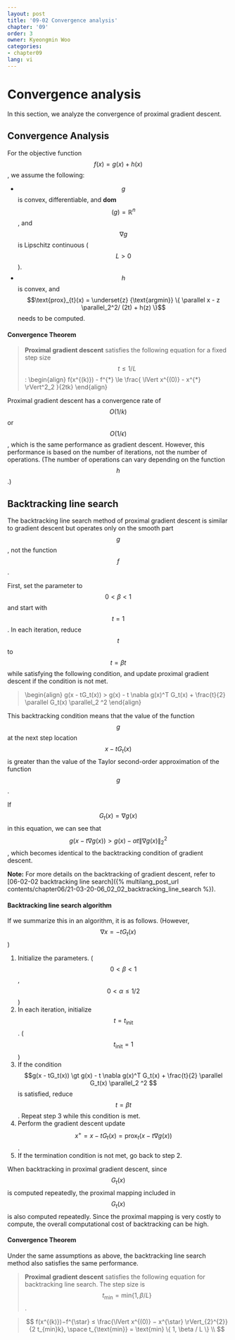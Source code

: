 ```yaml
---
layout: post
title: '09-02 Convergence analysis'
chapter: '09'
order: 3
owner: Kyeongmin Woo
categories:
- chapter09
lang: vi
---
```

# Convergence analysis
In this section, we analyze the convergence of proximal gradient descent. 

## Convergence Analysis
For the objective function $$f(x) = g(x) + h(x)$$, we assume the following:

* $$g$$ is convex, differentiable, and **dom**$$(g) = \mathbb{R}^n$$, and $$\nabla g$$ is Lipschitz continuous ($$L > 0$$).
* $$h$$ is convex, and $$\text{prox}_{t}(x) = \underset{z} {\text{argmin}} \{ \parallel x - z \parallel_2^2/ (2t) + h(z) \}$$ needs to be computed.

#### Convergence Theorem
> **Proximal gradient descent** satisfies the following equation for a fixed step size $$t \le 1/L$$: 
>\begin{align}
f(x^{(k)}) - f^{\*} \le  \frac{ \lVert x^{(0)} - x^{\*} \rVert^2_2 }{2tk}
\end{align}

Proximal gradient descent has a convergence rate of $$O(1/k)$$ or $$O(1/\epsilon)$$, which is the same performance as gradient descent. However, this performance is based on the number of iterations, not the number of operations. (The number of operations can vary depending on the function $$h$$.)

## Backtracking line search
The backtracking line search method of proximal gradient descent is similar to gradient descent but operates only on the smooth part $$g$$, not the function $$f$$. 

First, set the parameter to $$0 < \beta < 1$$ and start with $$t=1$$. In each iteration, reduce $$t$$ to $$t = \beta t$$ while satisfying the following condition, and update proximal gradient descent if the condition is not met.
> \begin{align}
g(x - tG_t(x)) > g(x) - t \nabla g(x)^T G_t(x) + \frac{t}{2} \parallel G_t(x) \parallel_2 ^2
\end{align}

This backtracking condition means that the value of the function $$g$$ at the next step location $$x - tG_t(x)$$ is greater than the value of the Taylor second-order approximation of the function $$g$$.

If $$G_t(x) = \nabla g(x)$$ in this equation, we can see that $$g(x - t \nabla g(x)) > g(x) - \alpha t \lVert \nabla g(x) \rVert_2^2 $$, which becomes identical to the backtracking condition of gradient descent. 

**Note:** For more details on the backtracking of gradient descent, refer to [06-02-02 backtracking line search]({% multilang_post_url contents/chapter06/21-03-20-06_02_02_backtracking_line_search %}).

#### Backtracking line search algorithm
If we summarize this in an algorithm, it is as follows. (However, $$\nabla x = - t G_t(x)$$)

1. Initialize the parameters. ($$0 \lt \beta \lt 1$$, $$0 \lt \alpha \le 1/2$$)
2. In each iteration, initialize $$t = t_{\text{init}}$$. ($$t_{\text{init}} = 1$$)
3. If the condition $$g(x - tG_t(x)) \gt g(x) - t \nabla g(x)^T G_t(x) + \frac{t}{2} \parallel G_t(x) \parallel_2 ^2 $$ is satisfied, reduce $$t = \beta t$$. Repeat step 3 while this condition is met.
4. Perform the gradient descent update $$ x^+ = x - t G_t(x) = \text{prox}_t(x - t \nabla g(x))$$.
5. If the termination condition is not met, go back to step 2.

When backtracking in proximal gradient descent, since $$G_t(x)$$ is computed repeatedly, the proximal mapping included in $$G_t(x)$$ is also computed repeatedly. Since the proximal mapping is very costly to compute, the overall computational cost of backtracking can be high.

#### Convergence Theorem
Under the same assumptions as above, the backtracking line search method also satisfies the same performance.

>**Proximal gradient descent** satisfies the following equation for backtracking line search. The step size is $$t_{\text{min}} = \text{min} \{1,\beta /L \}$$.

> $$
f(x^{(k)})−f^{\star} ≤ \frac{\lVert x^{(0)} − x^{\star} \rVert_{2}^{2}}{2 t_{min}k}, \space t_{\text{min}} = \text{min} \{ 1, \beta / L \} \\
$$
